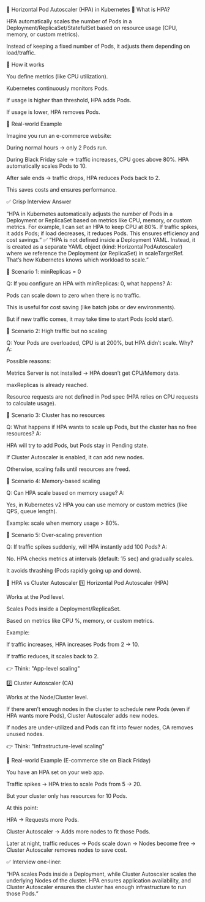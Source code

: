 📝 Horizontal Pod Autoscaler (HPA) in Kubernetes
🔹 What is HPA?

HPA automatically scales the number of Pods in a Deployment/ReplicaSet/StatefulSet based on resource usage (CPU, memory, or custom metrics).

Instead of keeping a fixed number of Pods, it adjusts them depending on load/traffic.

🔹 How it works

You define metrics (like CPU utilization).

Kubernetes continuously monitors Pods.

If usage is higher than threshold, HPA adds Pods.

If usage is lower, HPA removes Pods.



🔹 Real-world Example

Imagine you run an e-commerce website:

During normal hours → only 2 Pods run.

During Black Friday sale → traffic increases, CPU goes above 80%. HPA automatically scales Pods to 10.

After sale ends → traffic drops, HPA reduces Pods back to 2.

This saves costs and ensures performance.

✅ Crisp Interview Answer

“HPA in Kubernetes automatically adjusts the number of Pods in a Deployment or ReplicaSet based on metrics like CPU, memory, or custom metrics.
For example, I can set an HPA to keep CPU at 80%. If traffic spikes, it adds Pods; if load decreases, it reduces Pods. This ensures efficiency and cost savings.”
✅
“HPA is not defined inside a Deployment YAML. Instead, it is created as a separate YAML object (kind: HorizontalPodAutoscaler) where we reference the Deployment (or ReplicaSet) in scaleTargetRef. That’s how Kubernetes knows which workload to scale.”

🔹 Scenario 1: minReplicas = 0

Q: If you configure an HPA with minReplicas: 0, what happens?
A:

Pods can scale down to zero when there is no traffic.

This is useful for cost saving (like batch jobs or dev environments).

But if new traffic comes, it may take time to start Pods (cold start).

🔹 Scenario 2: High traffic but no scaling

Q: Your Pods are overloaded, CPU is at 200%, but HPA didn’t scale. Why?
A:

Possible reasons:

Metrics Server is not installed → HPA doesn’t get CPU/Memory data.

maxReplicas is already reached.

Resource requests are not defined in Pod spec (HPA relies on CPU requests to calculate usage).

🔹 Scenario 3: Cluster has no resources

Q: What happens if HPA wants to scale up Pods, but the cluster has no free resources?
A:

HPA will try to add Pods, but Pods stay in Pending state.

If Cluster Autoscaler is enabled, it can add new nodes.

Otherwise, scaling fails until resources are freed.

🔹 Scenario 4: Memory-based scaling

Q: Can HPA scale based on memory usage?
A:

Yes, in Kubernetes v2 HPA you can use memory or custom metrics (like QPS, queue length).

Example: scale when memory usage > 80%.

🔹 Scenario 5: Over-scaling prevention

Q: If traffic spikes suddenly, will HPA instantly add 100 Pods?
A:

No. HPA checks metrics at intervals (default: 15 sec) and gradually scales.

It avoids thrashing (Pods rapidly going up and down).

🔹 HPA vs Cluster Autoscaler
1️⃣ Horizontal Pod Autoscaler (HPA)

Works at the Pod level.

Scales Pods inside a Deployment/ReplicaSet.

Based on metrics like CPU %, memory, or custom metrics.

Example:

If traffic increases, HPA increases Pods from 2 → 10.

If traffic reduces, it scales back to 2.

👉 Think: "App-level scaling"

2️⃣ Cluster Autoscaler (CA)

Works at the Node/Cluster level.

If there aren’t enough nodes in the cluster to schedule new Pods (even if HPA wants more Pods), Cluster Autoscaler adds new nodes.

If nodes are under-utilized and Pods can fit into fewer nodes, CA removes unused nodes.

👉 Think: "Infrastructure-level scaling"

🔹 Real-world Example (E-commerce site on Black Friday)

You have an HPA set on your web app.

Traffic spikes → HPA tries to scale Pods from 5 → 20.

But your cluster only has resources for 10 Pods.

At this point:

HPA → Requests more Pods.

Cluster Autoscaler → Adds more nodes to fit those Pods.

Later at night, traffic reduces → Pods scale down → Nodes become free → Cluster Autoscaler removes nodes to save cost.

✅ Interview one-liner:

“HPA scales Pods inside a Deployment, while Cluster Autoscaler scales the underlying Nodes of the cluster. HPA ensures application availability, and Cluster Autoscaler ensures the cluster has enough infrastructure to run those Pods.”
